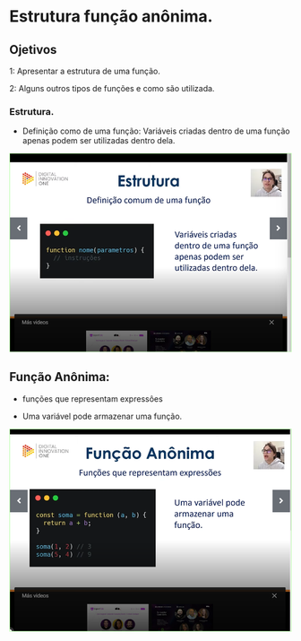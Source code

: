 # Estrutura função anônima.

## Ojetivos

1: Apresentar a estrutura de uma função.

2: Alguns outros tipos de funções e como são utilizada.

### Estrutura.

* Definição como de uma função: Variáveis criadas dentro de uma função apenas podem ser utilizadas dentro dela.

![Estrutura](img/Estrutura%20de%20fun%C3%A7%C3%A3o.png "Estrutura de função")

## Função Anônima:
* funções que representam expressôes
- Uma variável pode armazenar uma função.

![Função Anônima](img/Fun%C3%A7%C3%A3o%20An%C3%B4nima.png "Função Anônima")